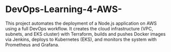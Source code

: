 # DevOps-Learning-4-AWS-
This project automates the deployment of a Node.js application on AWS using a full DevOps workflow. It creates the cloud infrastructure (VPC, subnets, and EKS cluster) with Terraform, builds and pushes Docker images via Jenkins, deploys to Kubernetes (EKS), and monitors the system with Prometheus and Grafana.
